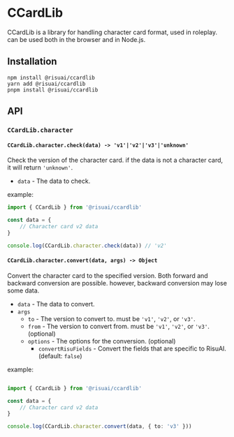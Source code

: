 # CCardLib

CCardLib is a library for handling character card format, used in roleplay. can be used both in the browser and in Node.js.

## Installation

```
npm install @risuai/ccardlib
yarn add @risuai/ccardlib
pnpm install @risuai/ccardlib
```

## API

### `CCardLib.character`

#### `CCardLib.character.check(data) -> 'v1'|'v2'|'v3'|'unknown'`

Check the version of the character card.
if the data is not a character card, it will return `'unknown'`.

- `data` - The data to check.

example:
```typescript
import { CCardLib } from '@risuai/ccardlib'

const data = {
    // Character card v2 data
}

console.log(CCardLib.character.check(data)) // 'v2'
```

#### `CCardLib.character.convert(data, args) -> Object`

Convert the character card to the specified version.
Both forward and backward conversion are possible. however, backward conversion may lose some data.

- `data` - The data to convert.
- `args`
  - `to` - The version to convert to. must be `'v1'`, `'v2'`, or `'v3'`.
  - `from` - The version to convert from. must be `'v1'`, `'v2'`, or `'v3'`. (optional)
  - `options` - The options for the conversion. (optional)
    - `convertRisuFields` - Convert the fields that are specific to RisuAI. (default: `false`)

example:

```typescript

import { CCardLib } from '@risuai/ccardlib'

const data = {
    // Character card v2 data
}

console.log(CCardLib.character.convert(data, { to: 'v3' }))
```